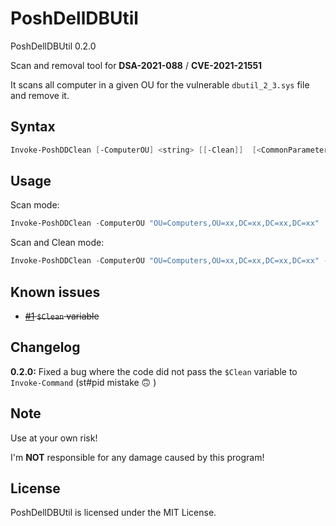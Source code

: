 # PoshDellDBUtil

PoshDellDBUtil 0.2.0

Scan and removal tool for **DSA-2021-088** / **CVE-2021-21551**

It scans all computer in a given OU for the vulnerable `dbutil_2_3.sys` file and remove it.

## Syntax

```PowerShell
Invoke-PoshDDClean [-ComputerOU] <string> [[-Clean]]  [<CommonParameters>]
```

## Usage

Scan mode:

```PowerShell
Invoke-PoshDDClean -ComputerOU "OU=Computers,OU=xx,DC=xx,DC=xx,DC=xx"
```

Scan and Clean mode:

```PowerShell
Invoke-PoshDDClean -ComputerOU "OU=Computers,OU=xx,DC=xx,DC=xx,DC=xx" -Clean
```

## Known issues

- ~~[#1](https://github.com/Kinsiinoo/PoshDellDBUtil/issues/1) `$Clean` variable~~

## Changelog

**0.2.0:** Fixed a bug where the code did not pass the `$Clean` variable to `Invoke-Command` (st#pid mistake :upside_down_face: )

## Note

Use at your own risk!

I'm **NOT** responsible for any damage caused by this program!

## License

PoshDellDBUtil is licensed under the MIT License.
